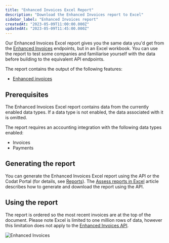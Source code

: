 ```yaml
---
title: "Enhanced Invoices Excel Report"
description: "Download the Enhanced Invoices report to Excel"
sidebar_label: "Enhanced Invoices report"
createdAt: "2023-05-09T11:00:00.000Z"
updatedAt: "2023-05-09T11:45:00.000Z"
---
```


Our Enhanced Invoices Excel report gives you the same data you'd get from the [Enhanced Invoices](/assess/enhanced-invoices/overview) endpoints, but in an Excel workbook.  You can use the report to test some companies and familiarise yourself with the data before building to the equivalent API endpoints.

The report contains the output of the following features:

- [Enhanced invoices](/assess/enhanced-invoices/overview)

## Prerequisites

The Enhanced Invoices Excel report contains data from the currently enabled data types.  If a data type is not enabled, the data associated with it is omitted.

The report requires an accounting integration with the following data types enabled:

- Invoices
- Payments

## Generating the report

You can generate the Enhanced Invoices Excel report using the API or the Codat Portal (for details, see [Reports](/assess/portal/overview#reports)). The [Assess reports in Excel](/assess/excel/overview) article describes how to generate and download the report using the API.

## Using the report

The report is ordered so the most recent invoices are at the top of the document.  Please note Excel is limited to one million rows of data, however this limitation does not apply to the [Enhanced Invoices API](/assess-api#/operations/get-enhanced-invoices-report).

![Enhanced Invoices](/img/assess/enhanced-invoices-blur.png)
